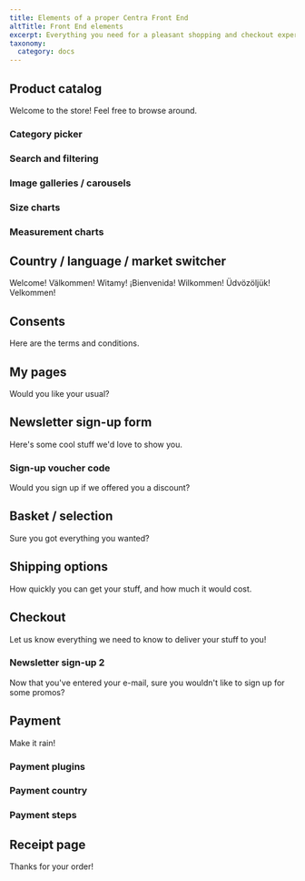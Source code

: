 ```yaml
---
title: Elements of a proper Centra Front End
altTitle: Front End elements
excerpt: Everything you need for a pleasant shopping and checkout experience
taxonomy:
  category: docs
---
```


## Product catalog

Welcome to the store! Feel free to browse around.

### Category picker

### Search and filtering

### Image galleries / carousels

### Size charts

### Measurement charts

## Country / language / market switcher

Welcome! Välkommen! Witamy! ¡Bienvenida! Wilkommen! Üdvözöljük! Velkommen!

## Consents

Here are the terms and conditions.

## My pages

Would you like your usual?

## Newsletter sign-up form

Here's some cool stuff we'd love to show you.

### Sign-up voucher code

Would you sign up if we offered you a discount?

## Basket / selection

Sure you got everything you wanted?

## Shipping options

How quickly you can get your stuff, and how much it would cost.

## Checkout

Let us know everything we need to know to deliver your stuff to you!

### Newsletter sign-up 2

Now that you've entered your e-mail, sure you wouldn't like to sign up for some promos?

## Payment

Make it rain!

### Payment plugins

### Payment country

### Payment steps

## Receipt page

Thanks for your order!
